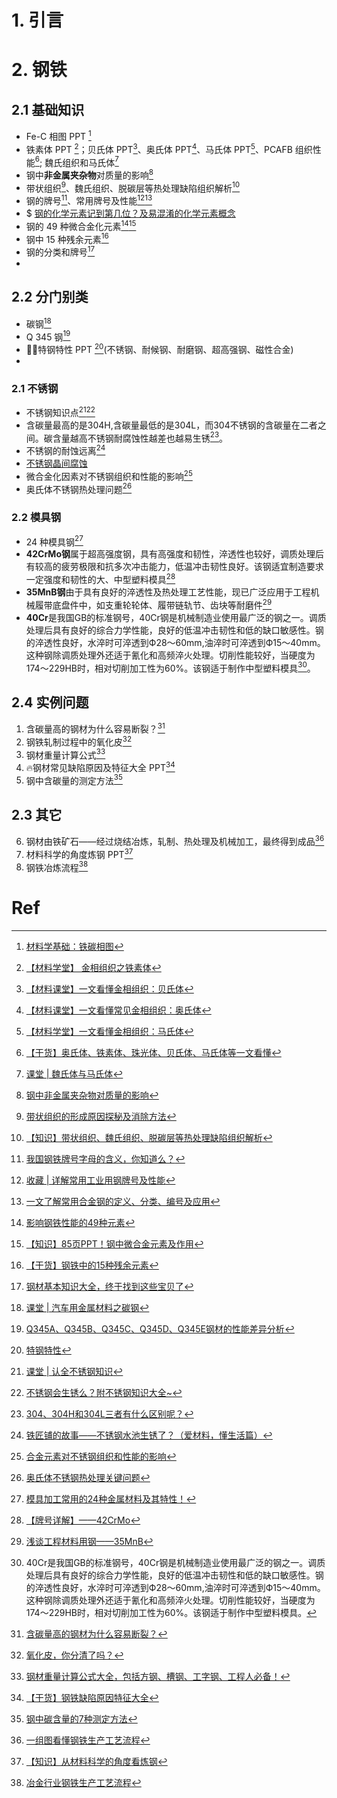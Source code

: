 # 1. 引言 


# 2. 钢铁
## 2.1 基础知识 
- Fe-C 相图 PPT [^1]
- 铁素体 PPT [^2]；贝氏体 PPT[^3]、奥氏体 PPT[^4]、马氏体 PPT[^5]、PCAFB 组织性能[^6]; 魏氏组织和马氏体[^7]
- 钢中**非金属夹杂物**对质量的影响[^8] 
- 带状组织[^9]、魏氏组织、脱碳层等热处理缺陷组织解析[^10]
- 钢的牌号[^11]、常用牌号及性能[^12][^13]
- $ [钢的化学元素记到第几位？及易混淆的化学元素概念](https://mp.weixin.qq.com/s/4ibhfBcYnkJfA29WrflSqg)
- 钢的 49 种微合金化元素[^14][^15]
- 钢中 15 种残余元素[^16]
- 钢的分类和牌号[^17]
- 
## 2.2 分门别类 
- 碳钢[^18]
- Q 345 钢[^19]
- 🏳️‍🌈特钢特性 PPT [^20](不锈钢、耐候钢、耐磨钢、超高强钢、磁性合金)
- 
### 2.1 不锈钢 
- 不锈钢知识点[^21][^22]
- 含碳量最高的是304H,含碳量最低的是304L，而304不锈钢的含碳量在二者之间。碳含量越高不锈钢耐腐蚀性越差也越易生锈[^23]。
- 不锈钢的耐蚀远离[^24]
- [不锈钢晶间腐蚀](https://mp.weixin.qq.com/s/MvA3lQJA6Rfwf958OL-mDQ)
- 微合金化因素对不锈钢组织和性能的影响[^25]
- 奥氏体不锈钢热处理问题[^26]
### 2.2 模具钢 
- 24 种模具钢[^27]
- **42CrMo钢**属于超高强度钢，具有高强度和韧性，淬透性也较好，调质处理后有较高的疲劳极限和抗多次冲击能力，低温冲击韧性良好。该钢适宜制造要求一定强度和韧性的大、中型塑料模具[^28]
- **35MnB钢**由于具有良好的淬透性及热处理工艺性能，现已广泛应用于工程机械履带底盘件中，如支重轮轮体、履带链轨节、齿块等耐磨件[^29]
- **40Cr**是我国GB的标准钢号，40Cr钢是机械制造业使用最广泛的钢之一。调质处理后具有良好的综合力学性能，良好的低温冲击韧性和低的缺口敏感性。钢的淬透性良好，水淬时可淬透到Ф28～60mm,油淬时可淬透到Ф15～40mm。这种钢除调质处理外还适于氰化和高频淬火处理。切削性能较好，当硬度为174～229HB时，相对切削加工性为60%。该钢适于制作中型塑料模具[^30]。

## 2.4 实例问题 
1. 含碳量高的钢材为什么容易断裂？[^31]
2. 钢铁轧制过程中的氧化皮[^32]
3. 钢材重量计算公式[^33]
4. 🔥钢材常见缺陷原因及特征大全 PPT[^34]
5. 钢中含碳量的测定方法[^35]
## 2.3 其它 
6. 钢材由铁矿石——经过烧结冶炼，轧制、热处理及机械加工，最终得到成品[^36]
7. 材料科学的角度炼钢 PPT[^37]
8. 钢铁冶炼流程[^38]


# Ref
[^1]: [材料学基础：铁碳相图](https://mp.weixin.qq.com/s/Y4wxOsYt06Lr74-JZHhzXw)
[^2]: [【材料学堂】 金相组织之铁素体](https://mp.weixin.qq.com/s/oEaP9ixQStQHNuffGJg4wA)
[^3]: [【材料课堂】一文看懂金相组织：贝氏体](https://mp.weixin.qq.com/s/kVm-f1bvQIeW_ceXky-Lag)

[^4]: [【材料课堂】一文看懂常见金相组织：奥氏体](https://mp.weixin.qq.com/s/9fpcMnX3QgHf4oQS3GQ7UQ)

[^5]: [【材料学堂】一文看懂金相组织：马氏体](https://mp.weixin.qq.com/s/OMr2Ceq0DVuuNSgbKbmh9A)

[^6]: [【干货】奥氏体、铁素体、珠光体、贝氏体、马氏体等一文看懂](https://mp.weixin.qq.com/s/t76i0rzDp2f6fpx6UiVYjA)
[^7]: [课堂 | 魏氏体与马氏体](https://mp.weixin.qq.com/s/pC_T9GVQRZ4h8SGsG7V62Q)
[^8]: [钢中非金属夹杂物对质量的影响](https://mp.weixin.qq.com/s/qshSGD9w1KF_DAl1SjciwQ)
[^9]: [带状组织的形成原因探秘及消除方法](https://mp.weixin.qq.com/s/lWXdw75srzfHfrkEBZHHag)
[^10]: [【知识】带状组织、魏氏组织、脱碳层等热处理缺陷组织解析](https://mp.weixin.qq.com/s/9UeO4C5eQwIkzTbafve05w)

[^11]: [我国钢铁牌号字母的含义，你知道么？](https://mp.weixin.qq.com/s/D_LPW71R9_990aSnJQIesA)

[^12]: [收藏 | 详解常用工业用钢牌号及性能](https://mp.weixin.qq.com/s/HO7VWaHiuTGUxbxjUzkCzQ)
[^13]: [一文了解常用合金钢的定义、分类、编号及应用](https://mp.weixin.qq.com/s/ecRvWZRiw9VciUW4RgN2JA)

[^14]: [影响钢铁性能的49种元素](https://mp.weixin.qq.com/s/6tuHUgSIlgMGVgs9l3noug)

[^15]: [【知识】85页PPT！钢中微合金元素及作用](https://mp.weixin.qq.com/s/plYDk-gMmAs3oJie8LpTSw)
[^16]: [【干货】钢铁中的15种残余元素](https://mp.weixin.qq.com/s/SKEA8bgL2shOyd__yfbYXQ)

[^17]: [钢材基本知识大全，终于找到这些宝贝了](https://mp.weixin.qq.com/s/JgXwai-_BTOs3neO_KUazQ)
[^18]: [课堂 | 汽车用金属材料之碳钢](https://mp.weixin.qq.com/s/56GMN8K2phsiW1A8db5d3g)
[^19]: [Q345A、Q345B、Q345C、Q345D、Q345E钢材的性能差异分析](https://mp.weixin.qq.com/s/DiHnZLAoJxjLuAamVJMWbA)

[^20]: [特钢特性](https://mp.weixin.qq.com/s/d7IU3bXFJpZED5Qb4xxK5g)

[^21]: [课堂 | 认全不锈钢知识](https://mp.weixin.qq.com/s/WqPtd3lTbVmBuvoj_LTCJg)

[^22]: [不锈钢会生锈么？附不锈钢知识大全~](https://mp.weixin.qq.com/s/b-oHSDZr-GKWX7B7FLuUGA)
[^23]: [304、304H和304L三者有什么区别呢？](https://mp.weixin.qq.com/s/ci38EbYSoeMZWkPrAT-w0A)
[^24]: [铁匠铺的故事——不锈钢水池生锈了？（爱材料，懂生活篇）](https://mp.weixin.qq.com/s/0Vl-PLtav_uLSe9bMdeyWw)
[^25]: [合金元素对不锈钢组织和性能的影响](https://mp.weixin.qq.com/s/uILV-BVfvZOFsYWCVYXlHQ)
[^26]: [奥氏体不锈钢热处理关键问题](https://mp.weixin.qq.com/s/tmqwMvKhSaP0MD-za2myWQ)
[^27]: [模具加工常用的24种金属材料及其特性！](https://mp.weixin.qq.com/s/475401LGB1lc5L3B23IQYg)
[^28]: [【牌号详解】——42CrMo](https://mp.weixin.qq.com/s/vmh5_8PSl8RqSsbTTjpD6Q)
[^29]: [浅谈工程材料用钢——35MnB](https://mp.weixin.qq.com/s/qUfCSjxcpCRewp6Em0fLjQ)

[^30]: 40Cr是我国GB的标准钢号，40Cr钢是机械制造业使用最广泛的钢之一。调质处理后具有良好的综合力学性能，良好的低温冲击韧性和低的缺口敏感性。钢的淬透性良好，水淬时可淬透到Ф28～60mm,油淬时可淬透到Ф15～40mm。这种钢除调质处理外还适于氰化和高频淬火处理。切削性能较好，当硬度为174～229HB时，相对切削加工性为60%。该钢适于制作中型塑料模具。
[^31]: [含碳量高的钢材为什么容易断裂？](https://mp.weixin.qq.com/s/UcwrMNGrBuG1PnsEkYNpTw)

[^32]: [氧化皮，你分清了吗？](https://mp.weixin.qq.com/s/4j2TLVylOkcSq8qrisznPw)

[^33]: [钢材重量计算公式大全，包括方钢、槽钢、工字钢、工程人必备！](https://mp.weixin.qq.com/s/Z4gyUKCfEyyeRK4p9KiUFA)
[^34]: [【干货】钢铁缺陷原因特征大全](https://mp.weixin.qq.com/s/cy9VJNr1xtX8EZElFUh5Sg)

[^35]: [钢中碳含量的7种测定方法](https://mp.weixin.qq.com/s/nMUVfiUEtyRVTwHhFySmzg)
[^36]: [一组图看懂钢铁生产工艺流程](https://mp.weixin.qq.com/s/eH_ayyZ4oGJSigyGth9LoQ)

[^37]: [【知识】从材料科学的角度看炼钢](https://mp.weixin.qq.com/s/mF1xbNkQIr1OLps74_KwKA)

[^38]: [冶金行业钢铁生产工艺流程](https://mp.weixin.qq.com/s/dhlXuz1peQ63HsVsWV3pBg)

